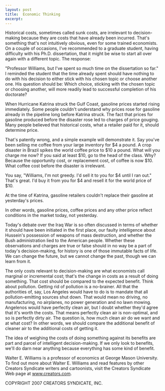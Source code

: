 ```yaml
---
layout: post
title:  Economic Thinking
excerpt:
---
```


Historical costs, sometimes called sunk costs, are irrelevant to decision-making because they are costs that have already been incurred. That's something that's not intuitively obvious, even for some trained economists. On a couple of occasions, I've recommended to a graduate student, having difficulty with his Ph.D. dissertation, that it might be wise to start all over again with a different topic. The response:

"Professor Williams, but I've spent so much time on the dissertation so far." I reminded the student that the time already spent should have nothing to do with his decision to either stick with his chosen topic or choose another one. His question should be: Which choice, sticking with the chosen topic or choosing another, will more readily lead to successful completion of his doctorate?

When Hurricane Katrina struck the Gulf Coast, gasoline prices started rising immediately. Some people couldn't understand why prices rose for gasoline already in the pipeline long before Katrina struck. The fact that prices for gasoline produced before the disaster rose led to charges of price gouging. Many people believed that historical costs, what a retailer paid for it, should determine price.

That's patently wrong, and a simple example will demonstrate it. Say you've been selling me coffee from your large inventory for $4 a pound. A crop disaster in Brazil spikes the world coffee price to $10 a pound. What will you charge me now? If you said at least $10, go to the head of the class. Why? Because the opportunity cost, or replacement cost, of coffee is now $10. What coffee cost before the disaster is irrelevant.

You say, "Williams, I'm not greedy. I'd sell it to you for $4 until I ran out." That's great. I'd buy it from you for $4 and resell it for the world price of $10.

At the time of Katrina, gasoline retailers couldn't replace their gasoline at yesterday's prices.

 In other words, gasoline prices, coffee prices and any other price reflect conditions in the market today, not yesterday.

Today's debate over the Iraq War is so often discussed in terms of whether it should have been initiated in the first place, our faulty intelligence about Hussein's possession of weapons of mass destruction, and whether the Bush administration lied to the American people. Whether these observations and charges are true or false should in no way be a part of today's decision-making, for history is one of those immutable facts of life. We can change the future, but we cannot change the past, though we can learn from it.

The only costs relevant to decision-making are what economists call marginal or incremental cost; that's the change in costs as a result of doing something. That cost should be compared to the expected benefit. Think about pollution. Getting rid of pollution is a no-brainer. All that the authorities of, say, Los Angeles would have to do is to mandate that all pollution-emitting sources shut down. That would mean no driving, no manufacturing, no airplanes, no power generation and no lawn mowing. Angelenos would have perfectly clean air, but I doubt whether they'd agree that it's worth the costs. That means perfectly clean air is non-optimal, and so is perfectly dirty air. The question is, how much clean air do we want and at what cost? In other words, we should compare the additional benefit of cleaner air to the additional costs of getting it.

The idea of weighing the costs of doing something against its benefits are part and parcel of intelligent decision-making. If we only look to benefits, we'll do darn near anything because everything has some kind of benefit.

Walter E. Williams is a professor of economics at George Mason University. To find out more about Walter E. Williams and read features by other Creators Syndicate writers and cartoonists, visit the Creators Syndicate Web page at www.creators.com.

COPYRIGHT 2007 CREATORS SYNDICATE, INC.
